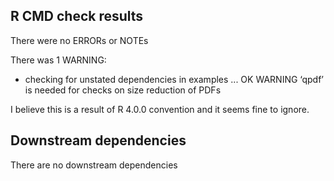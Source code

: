## R CMD check results

There were no ERRORs or NOTEs

There was 1 WARNING:

  * checking for unstated dependencies in examples ... OK
WARNING
‘qpdf’ is needed for checks on size reduction of PDFs

I believe this is a result of R 4.0.0 convention and it seems fine to ignore.

## Downstream dependencies

There are no downstream dependencies
